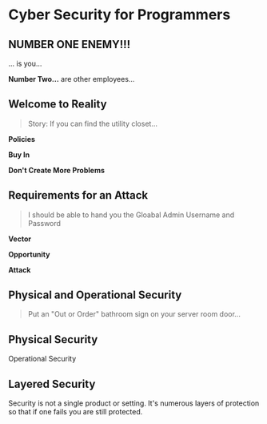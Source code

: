 # Cyber Security for Programmers

## NUMBER ONE ENEMY!!!
... is you...

**Number Two...** are other employees...

## Welcome to Reality
>Story: If you can find the utility closet...

**Policies**

**Buy In**

**Don't Create More Problems**


## Requirements for an Attack
>I should be able to hand you the Gloabal Admin Username and Password

**Vector**

**Opportunity**

**Attack**

## Physical and Operational Security
>Put an "Out or Order" bathroom sign on your server room door...

**Physical Security**
- 

Operational Security

## Layered Security

Security is not a single product or setting.  It's numerous layers of protection so that if one fails you are still protected.


